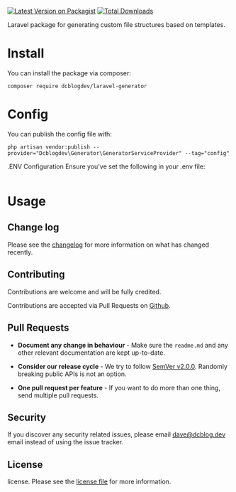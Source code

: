 
[![Latest Version on Packagist](https://img.shields.io/packagist/v/dcblogdev/laravel-generator.svg?style=flat-square)](https://packagist.org/packages/dcblogdev/laravel-generator)
[![Total Downloads](https://img.shields.io/packagist/dt/dcblogdev/laravel-generator.svg?style=flat-square)](https://packagist.org/packages/dcblogdev/laravel-generator)

Laravel package for generating custom file structures based on templates.

# Install

You can install the package via composer:

```
composer require dcblogdev/laravel-generator
```

# Config

You can publish the config file with:

```
php artisan vendor:publish --provider="Dcblogdev\Generator\GeneratorServiceProvider" --tag="config"
```

.ENV Configuration
Ensure you've set the following in your .env file:

```

```

# Usage

## Change log

Please see the [changelog][3] for more information on what has changed recently.

## Contributing

Contributions are welcome and will be fully credited.

Contributions are accepted via Pull Requests on [Github][4].

## Pull Requests

- **Document any change in behaviour** - Make sure the `readme.md` and any other relevant documentation are kept up-to-date.

- **Consider our release cycle** - We try to follow [SemVer v2.0.0][5]. Randomly breaking public APIs is not an option.

- **One pull request per feature** - If you want to do more than one thing, send multiple pull requests.

## Security

If you discover any security related issues, please email dave@dcblog.dev email instead of using the issue tracker.

## License

license. Please see the [license file][6] for more information.

[3]:    changelog.md
[4]:    https://github.com/dcblogdev/laravel-generator
[5]:    http://semver.org/
[6]:    license.md
